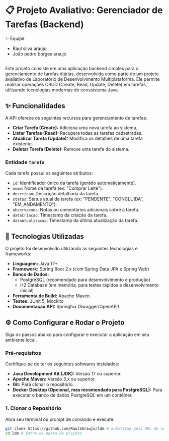 # 📋 Projeto Avaliativo: Gerenciador de Tarefas (Backend)

✨ Equipe
* Raul silva araujo
* João pedro borges araujo

##

Este projeto consiste em uma aplicação backend simples para o gerenciamento de tarefas diárias, desenvolvida como parte de um projeto avaliativo de Laboratório de Desenvolvimento Multiplataforma. Ele permite realizar operações CRUD (Create, Read, Update, Delete) em tarefas, utilizando tecnologias modernas do ecossistema Java.

## ✨ Funcionalidades

A API oferece os seguintes recursos para gerenciamento de tarefas:

*   **Criar Tarefa (Create):** Adiciona uma nova tarefa ao sistema.
*   **Listar Tarefas (Read):** Recupera todas as tarefas cadastradas.
*   **Atualizar Tarefa (Update):** Modifica os detalhes de uma tarefa existente.
*   **Deletar Tarefa (Delete):** Remove uma tarefa do sistema.

### Entidade `Tarefa`

Cada tarefa possui os seguintes atributos:

*   `id`: Identificador único da tarefa (gerado automaticamente).
*   `nome`: Nome da tarefa (ex: "Comprar Leite").
*   `descricao`: Descrição detalhada da tarefa.
*   `status`: Status atual da tarefa (ex: "PENDENTE", "CONCLUIDA", "EM_ANDAMENTO").
*   `observacoes`: Notas ou comentários adicionais sobre a tarefa.
*   `dataCriacao`: Timestamp da criação da tarefa.
*   `dataAtualizacao`: Timestamp da última atualização da tarefa.

## 🚀 Tecnologias Utilizadas

O projeto foi desenvolvido utilizando as seguintes tecnologias e frameworks:

*   **Linguagem:** Java 17+
*   **Framework:** Spring Boot 2.x (com Spring Data JPA e Spring Web)
*   **Banco de Dados:**
    *   PostgreSQL (recomendado para desenvolvimento e produção)
    *   H2 Database (em memória, para testes rápidos e desenvolvimento inicial)
*   **Ferramenta de Build:** Apache Maven
*   **Testes:** JUnit 5, Mockito
*   **Documentação API:** Springfox (Swagger/OpenAPI)

## ⚙️ Como Configurar e Rodar o Projeto

Siga os passos abaixo para configurar e executar a aplicação em seu ambiente local.

### Pré-requisitos

Certifique-se de ter os seguintes softwares instalados:

*   **Java Development Kit (JDK):** Versão 17 ou superior.
*   **Apache Maven:** Versão 3.x ou superior.
*   **Git:** Para clonar o repositório.
*   **Docker Desktop (Opcional, mas recomendado para PostgreSQL):** Para executar o banco de dados PostgreSQL em um contêiner.

### 1. Clonar o Repositório

Abra seu terminal ou prompt de comando e execute:

```bash
git clone https://github.com/RaulSAraujo/ldm # Substitua pela URL do seu repositório
cd ldm # Entre na pasta do projeto

